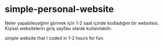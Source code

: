# simple-personal-website

Neler yapabileceğimi görmek için 1-2 saat içinde kodladığım bir websitesi. Kişisel websitelerin giriş sayfası olarak kullanılabilir.

simple website that I coded in 1-2 hours for fun.
